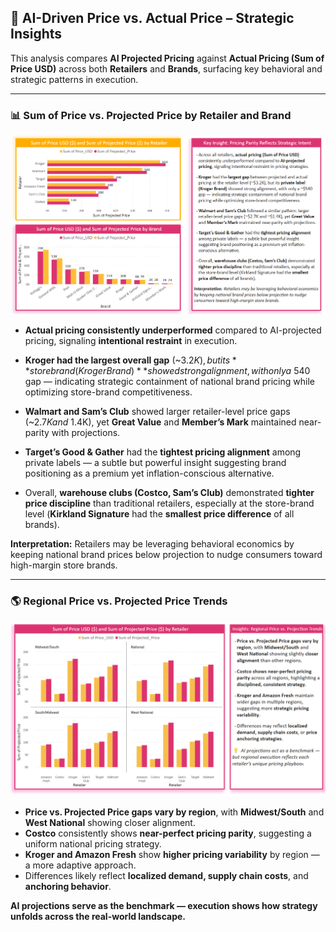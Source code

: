 ## 🧠 AI-Driven Price vs. Actual Price – Strategic Insights

This analysis compares **AI Projected Pricing** against **Actual Pricing (Sum of Price USD)** across both **Retailers** and **Brands**, surfacing key behavioral and strategic patterns in execution.

---

### 📊 Sum of Price vs. Projected Price by Retailer and Brand

![Sum of Price vs Projected Price by Retailer and Brand](../../Images/Sum_of_Price_Projected_Price_by_Retailer_Brand.png)

- **Actual pricing consistently underperformed** compared to AI-projected pricing, signaling **intentional restraint** in execution.

- **Kroger had the largest overall gap** (~$3.2K), but its **store brand (Kroger Brand)** showed strong alignment, with only a ~$540 gap — indicating strategic containment of national brand pricing while optimizing store-brand competitiveness.

- **Walmart and Sam’s Club** showed larger retailer-level price gaps (~$2.7K and ~$1.4K), yet **Great Value** and **Member’s Mark** maintained near-parity with projections.

- **Target’s Good & Gather** had the **tightest pricing alignment** among private labels — a subtle but powerful insight suggesting brand positioning as a premium yet inflation-conscious alternative.

- Overall, **warehouse clubs (Costco, Sam’s Club)** demonstrated **tighter price discipline** than traditional retailers, especially at the store-brand level (**Kirkland Signature** had the **smallest price difference** of all brands).

 **Interpretation:** Retailers may be leveraging behavioral economics by keeping national brand prices below projection to nudge consumers toward high-margin store brands.


---

### 🌎 Regional Price vs. Projected Price Trends

![Regional Price vs Projected Price – Small Multiples](../../Images/Sum_of_Price_Projected_Price__Regional_Small_Multiples.png)

- **Price vs. Projected Price gaps vary by region**, with **Midwest/South** and **West National** showing closer alignment.
- **Costco** consistently shows **near-perfect pricing parity**, suggesting a uniform national pricing strategy.
- **Kroger and Amazon Fresh** show **higher pricing variability** by region — a more adaptive approach.
- Differences likely reflect **localized demand, supply chain costs**, and **anchoring behavior**.

 **AI projections serve as the benchmark — execution shows how strategy unfolds across the real-world landscape.**


